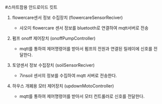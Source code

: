 #스마트팜용 안드로이드 킷트

1. flowercare센서 정보 수집장치 (flowercareSensorReciver)
    - 샤오미 flowercare 센서 정보를 bluetooth로 연결하여 mqtt서버로 전송

2. 펌프 onoff 제어장치 (onoffPumpController)
    - mqtt를 통하여 제어명령어를 받아서 펌프의 전원과 연결된 릴레이에 신호를 전달한다.

3. 토양센서 정보 수집장치 (soilSensorReciver)
    - 7insoil 센서의 정보를 수집하여 mqtt 서버로 전송한다. 

4. 하우스 개폐용 모터 제어장치 (updownMotoController)
    - mqtt를 통하여 제어명령어를 받아서 모터 컨트롤러로 신호를 전달한다. 
